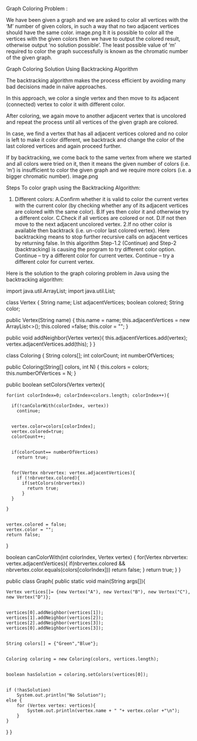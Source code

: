  Graph Coloring Problem :

 We have been given a graph and we are asked to color all vertices with the ‘M’ number of given colors, in such a way that no two adjacent vertices should have the same color.
 image.png
 It it is possible to color all the vertices with the given colors then we have to output the colored result, otherwise output ‘no solution possible’.
The least possible value of ‘m’ required to color the graph successfully is known as the chromatic number of the given graph.

Graph Coloring Solution Using Backtracking Algorithm

The backtracking algorithm makes the process efficient by avoiding many bad decisions made in naïve approaches.

In this approach, we color a single vertex and then move to its adjacent (connected) vertex to color it with different color.

After coloring, we again move to another adjacent vertex that is uncolored and repeat the process until all vertices of the given graph are colored.

In case, we find a vertex that has all adjacent vertices colored and no color is left to make it color different, we backtrack and change the color of the last colored vertices and again proceed further.

If by backtracking, we come back to the same vertex from where we started and all colors were tried on it, then it means the given number of colors (i.e. ‘m’) is insufficient to color the given graph and we require more colors (i.e. a bigger chromatic number).
image.png

Steps To color graph using the Backtracking Algorithm:
1. Different colors:
   A.Confirm whether it is valid to color the current vertex with the current color (by checking whether any of its adjacent vertices are colored with the same color).
   B.If yes then color it and otherwise try a different color.
   C.Check if all vertices are colored or not.
   D.If not then move to the next adjacent uncolored vertex.
2.If no other color is available then backtrack (i.e. un-color last colored vertex).
  Here backtracking means to stop further recursive calls on adjacent vertices by returning false. In this algorithm Step-1.2 (Continue) and Step-2 (backtracking) is causing the program to try 
  different color option.
  Continue – try a different color for current vertex.
  Continue – try a different color for current vertex.

Here is the solution to the graph coloring problem in Java using the backtracking algorithm:

import java.util.ArrayList;
import java.util.List;

class Vertex {
  String name;
  List<Vertex> adjacentVertices;
  boolean colored;
  String color;

  public Vertex(String name) {
    this.name = name;
    this.adjacentVertices = new ArrayList<>();
    this.colored =false;
    this.color = "";
  }

  public void addNeighbor(Vertex vertex){
    this.adjacentVertices.add(vertex);
    vertex.adjacentVertices.add(this);
  }
}

class Coloring {
  String colors[];
  int colorCount;
  int numberOfVertices;

  public Coloring(String[] colors, int N) {
    this.colors = colors;
    this.numberOfVertices = N;
  }

  public boolean setColors(Vertex vertex){
    
    for(int colorIndex=0; colorIndex<colors.length; colorIndex++){ 
       
      if(!canColorWith(colorIndex, vertex)) 
        continue; 

      
      vertex.color=colors[colorIndex]; 
      vertex.colored=true; 
      colorCount++; 

       
      if(colorCount== numberOfVertices)  
        return true; 

      
      for(Vertex nbrvertex: vertex.adjacentVertices){ 
        if (!nbrvertex.colored){ 
          if(setColors(nbrvertex))
            return true;
          } 
      }

    }
      
     
    vertex.colored = false;
    vertex.color = "";
    return false;
  } 

   
  boolean canColorWith(int colorIndex, Vertex vertex) {
    for(Vertex nbrvertex: vertex.adjacentVertices){
      if(nbrvertex.colored && nbrvertex.color.equals(colors[colorIndex]))
        return  false;
    }
    return true;
  }
}
                    
public class Graph{
  public static void main(String args[]){ 
     
    Vertex vertices[]= {new Vertex("A"), new Vertex("B"), new Vertex("C"), new Vertex("D")};

     
    vertices[0].addNeighbor(vertices[1]);
    vertices[1].addNeighbor(vertices[2]);
    vertices[2].addNeighbor(vertices[3]);
    vertices[0].addNeighbor(vertices[3]);

     
    String colors[] = {"Green","Blue"};

     
    Coloring coloring = new Coloring(colors, vertices.length);

     
    boolean hasSolution = coloring.setColors(vertices[0]);

    
    if (!hasSolution)
        System.out.println("No Solution");
    else {
        for (Vertex vertex: vertices){
            System.out.println(vertex.name + " "+ vertex.color +"\n");
        }
    }
  }
}